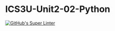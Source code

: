 # ICS3U-Unit2-02-Python

[![GitHub's Super Linter](https://github.com/Seti-Ngabo/ICS3U-Unit2-02-Python/workflows/GitHub's%20Super%20Linter/badge.svg)](https://github.com/Seti-Ngabo/ICS3U-Unit2-02-Python/actions)
